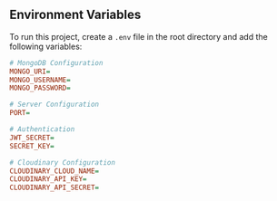 ## Environment Variables

To run this project, create a `.env` file in the root directory and add the following variables:

```ini
# MongoDB Configuration
MONGO_URI=
MONGO_USERNAME=
MONGO_PASSWORD=

# Server Configuration
PORT=

# Authentication
JWT_SECRET=
SECRET_KEY=

# Cloudinary Configuration
CLOUDINARY_CLOUD_NAME=
CLOUDINARY_API_KEY=
CLOUDINARY_API_SECRET=
